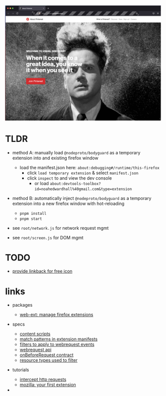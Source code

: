 ![@nodeproto/bodyguard redirecting images on about.pinterest.com](./about.pinterest.com.png)


# TLDR

  - method A: manually load `@nodeproto/bodyguard` as a temporary extension into and existing firefox window
    - load the manifest.json here: `about:debugging#/runtime/this-firefox`
      - click `load temporary extension` & select `manifest.json`
      - click `inspect` to and view the dev console
        - or load `about:devtools-toolbox?id=noahedwardhall%40gmail.com&type=extension`

  - method B: automatically inject `@nodeproto/bodyguard` as a temporary extension into a new firefox window with hot-reloading
    - `pnpm install`
    - `pnpm start`

  - see `root/network.js` for network request mgmt
  - see `root/screen.js` for DOM mgmt

# TODO
  - [provide linkback for free icon](https://icons8.com/icon/7319/muscle)

# links
  - packages
    - [web-ext: manage firefox extensions](https://extensionworkshop.com/documentation/develop/getting-started-with-web-ext/)

  - specs
    - [content scripts](https://developer.mozilla.org/en-US/docs/Mozilla/Add-ons/WebExtensions/Content_scripts)
    - [match patterns in extension manifests](https://developer.mozilla.org/en-US/docs/Mozilla/Add-ons/WebExtensions/Match_patterns)
    - [filters to apply to webrequest events](https://developer.mozilla.org/en-US/docs/Mozilla/Add-ons/WebExtensions/API/webRequest/RequestFilter)
    - [webrequest api](https://developer.mozilla.org/en-US/docs/Mozilla/Add-ons/WebExtensions/API/webRequest)
    - [onBeforeRequest contract](https://developer.mozilla.org/en-US/docs/Mozilla/Add-ons/WebExtensions/API/webRequest/onBeforeRequest)
    - [resource types used to filter](https://developer.mozilla.org/en-US/docs/Mozilla/Add-ons/WebExtensions/API/webRequest/ResourceType)

  - tutorials
    - [intercept http requests](https://developer.mozilla.org/en-US/docs/Mozilla/Add-ons/WebExtensions/Intercept_HTTP_requests)
    - [mozilla: your first extension](https://developer.mozilla.org/en-US/docs/Mozilla/Add-ons/WebExtensions/Your_first_WebExtension)
  -
